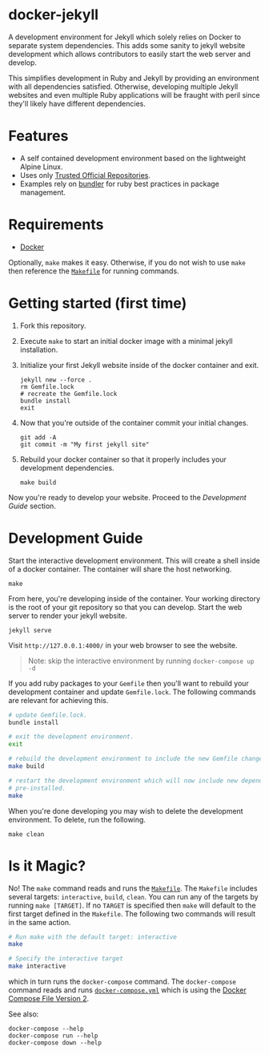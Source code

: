 # docker-jekyll

A development environment for Jekyll which solely relies on Docker to separate
system dependencies.  This adds some sanity to jekyll website development which
allows contributors to easily start the web server and develop.

This simplifies development in Ruby and Jekyll by providing an environment with
all dependencies satisfied.  Otherwise, developing multiple Jekyll websites and
even multiple Ruby applications will be fraught with peril since they'll likely
have different dependencies.

# Features

- A self contained development environment based on the lightweight Alpine
  Linux.
- Uses only [Trusted Official Repositories][official-repos].
- Examples rely on [bundler][bundler] for ruby best practices in package
  management.

# Requirements

* [Docker][docker]

Optionally, `make` makes it easy.  Otherwise, if you do not wish to use `make`
then reference the [`Makefile`](Makefile) for running commands.

# Getting started (first time)

1. Fork this repository.
2. Execute `make` to start an initial docker image with a minimal jekyll
   installation.
3. Initialize your first Jekyll website inside of the docker container and exit.

   ```
   jekyll new --force .
   rm Gemfile.lock
   # recreate the Gemfile.lock
   bundle install
   exit
   ```

4. Now that you're outside of the container commit your initial changes.

   ```
   git add -A
   git commit -m "My first jekyll site"
   ```

5. Rebuild your docker container so that it properly includes your development
   dependencies.

   ```
   make build
   ```

Now you're ready to develop your website.  Proceed to the _Development Guide_
section.

# Development Guide

Start the interactive development environment.  This will create a shell inside
of a docker container.  The container will share the host networking.

    make

From here, you're developing inside of the container.  Your working directory is
the root of your git repository so that you can develop.  Start the web server
to render your jekyll website.

    jekyll serve

Visit `http://127.0.0.1:4000/` in your web browser to see the website.

> Note: skip the interactive environment by running `docker-compose up -d`

If you add ruby packages to your `Gemfile` then you'll want to rebuild your
development container and update `Gemfile.lock`.  The following commands are
relevant for achieving this.

```bash
# update Gemfile.lock.
bundle install

# exit the development environment.
exit

# rebuild the development environment to include the new Gemfile changes.
make build

# restart the development environment which will now include new dependencies
# pre-installed.
make
```

When you're done developing you may wish to delete the development environment.
To delete, run the following.

    make clean

# Is it Magic?

No!  The `make` command reads and runs the [`Makefile`](Makefile).  The
`Makefile` includes several targets: `interactive`, `build`, `clean`.  You can
run any of the targets by running `make [TARGET]`.  If no `TARGET` is specified
then `make` will default to the first target defined in the `Makefile`.  The
following two commands will result in the same action.

```bash
# Run make with the default target: interactive
make

# Specify the interactive target
make interactive
```

which in turn
runs the `docker-compose` command.  The `docker-compose` command reads and runs
[`docker-compose.yml`](docker-compose.yml) which is using the [Docker Compose
File Version 2][compose-v2].

See also:

    docker-compose --help
    docker-compose run --help
    docker-compose down --help

[bundler]: https://bundler.io/
[compose-v2]: https://docs.docker.com/compose/compose-file/compose-file-v2/
[docker]: https://www.docker.com/community-edition
[official-repos]: https://docs.docker.com/docker-hub/official_repos/
